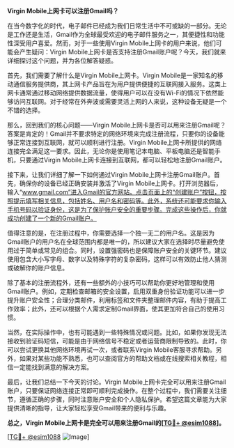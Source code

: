 **Virgin Mobile上网卡可以注册Gmail吗？**

在当今数字化的时代，电子邮件已经成为我们日常生活中不可或缺的一部分。无论是工作还是生活，Gmail作为全球最受欢迎的电子邮件服务之一，其便捷性和功能性深受用户喜爱。然而，对于一些使用Virgin Mobile上网卡的用户来说，他们可能会产生疑问：Virgin Mobile上网卡是否支持注册Gmail账户呢？今天，我们就来详细探讨这个问题，并为各位解答疑惑。

首先，我们需要了解什么是Virgin Mobile上网卡。Virgin Mobile是一家知名的移动通信服务提供商，其上网卡产品旨在为用户提供便捷的互联网接入服务。这类上网卡通常通过移动网络提供数据流量，使得用户可以在没有Wi-Fi的情况下依然能够访问互联网。对于经常在外奔波或需要灵活上网的人来说，这种设备无疑是一个不错的选择。

那么，回到我们的核心问题——Virgin Mobile上网卡是否可以用来注册Gmail呢？答案是肯定的！Gmail并不要求特定的网络环境来完成注册流程，只要你的设备能够正常连接到互联网，就可以顺利进行注册。Virgin Mobile上网卡所提供的网络连接完全满足这一要求。因此，无论你是使用笔记本电脑、平板电脑还是智能手机，只要通过Virgin Mobile上网卡连接到互联网，都可以轻松地注册Gmail账户。

接下来，让我们详细了解一下如何通过Virgin Mobile上网卡注册Gmail账户。首先，确保你的设备已经正确安装并激活了Virgin Mobile上网卡。打开浏览器后，输入“www.gmail.com”进入Gmail的官方网站。点击页面上的“创建账户”按钮，按照提示填写相关信息，包括姓名、用户名和密码等。此外，系统还可能要求你输入手机号码以验证身份，这是为了保护账户安全的重要步骤。完成这些操作后，你就成功创建了一个新的Gmail账户。

值得注意的是，在注册过程中，你需要选择一个独一无二的用户名。这是因为Gmail账户的用户名在全球范围内都是唯一的，所以建议大家在选择时尽量避免使用过于简单或常见的组合。同时，设置强密码也是保障账户安全的关键环节。建议使用包含大小写字母、数字以及特殊字符的复杂密码，这样可以有效防止他人猜测或破解你的账户信息。

除了基本的注册流程外，还有一些额外的小技巧可以帮助你更好地管理和使用Gmail账户。例如，定期检查邮箱的安全设置，启用双重身份验证功能可以进一步提升账户安全性；合理分类邮件，利用标签和文件夹整理邮件内容，有助于提高工作效率；此外，还可以根据个人需求定制Gmail界面，使其更加符合自己的使用习惯。

当然，在实际操作中，也有可能遇到一些特殊情况或问题。比如，如果你发现无法接收到验证码短信，可能是由于网络信号不稳定或者运营商限制导致的。此时，你可以尝试更换其他网络环境再试一次，或者联系Virgin Mobile客服寻求帮助。另外，如果对某些功能不熟悉，也可以查阅官方的帮助文档或在线搜索相关教程，相信一定能找到满意的解决方案。

最后，让我们总结一下今天的讨论。Virgin Mobile上网卡完全可以用来注册Gmail账户，只要保证网络连接正常即可顺利完成操作。在整个过程中，我们需要关注细节，遵循正确的步骤，同时注意账户安全和个人隐私保护。希望这篇文章能为大家提供清晰的指导，让大家轻松享受Gmail带来的便利与乐趣。

**总之，Virgin Mobile上网卡是完全可以用来注册Gmail的[[TG💪+ @esim1088](https://t.me/s/esim1088)]。**

[[TG💪+ @esim1088](https://t.me/s/esim1088) ![Image](https://i.postimg.cc/4NQfJmqS/Snipaste-2025-05-13-00-14-12.png)]